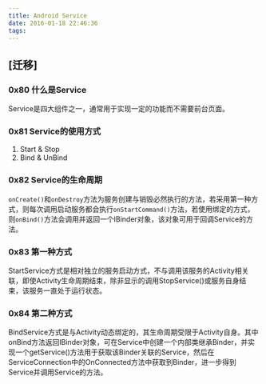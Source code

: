 ```yaml
---
title: Android Service
date: 2016-01-18 22:46:36
tags:
---
```


## [迁移]

### 0x80 什么是Service
Service是四大组件之一，通常用于实现一定的功能而不需要前台页面。

### 0x81 Service的使用方式
1. Start & Stop
2. Bind & UnBind

### 0x82 Service的生命周期

`onCreate()`和`onDestroy`方法为服务创建与销毁必然执行的方法，若采用第一种方式，则每次调用启动服务都会执行`onStartCommand()`方法，若使用绑定的方式，则`onBind()`方法会调用并返回一个IBinder对象，该对象可用于回调Service的方法。

### 0x83 第一种方式
StartService方式是相对独立的服务启动方式，不与调用该服务的Activity相关联，即使Activity生命周期结束，除非显示的调用StopService()或服务自身结束，该服务一直处于运行状态。

### 0x84 第二种方式
BindService方式是与Activity动态绑定的，其生命周期受限于Activity自身。其中onBind方法返回IBinder对象，可在Service中创建一个内部类继承Binder，并实现一个getService()方法用于获取该Binder关联的Service，然后在ServiceConnection中的OnConnected方法中获取到Binder，进一步得到Service并调用Service的方法。
